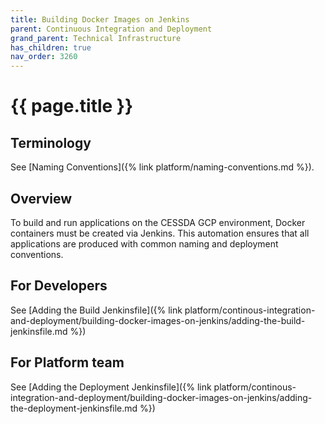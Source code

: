 ```yaml
---
title: Building Docker Images on Jenkins
parent: Continuous Integration and Deployment
grand_parent: Technical Infrastructure
has_children: true
nav_order: 3260
---
```


# {{ page.title }}

## Terminology

See [Naming Conventions]({% link platform/naming-conventions.md %}).

## Overview

To build and run applications on the CESSDA GCP environment, Docker containers must be created via Jenkins.
This automation ensures that all applications are produced with common naming and deployment conventions.

## For Developers

See
[Adding the Build Jenkinsfile]({% link platform/continous-integration-and-deployment/building-docker-images-on-jenkins/adding-the-build-jenkinsfile.md %})

## For Platform team

See
[Adding the Deployment Jenkinsfile]({% link platform/continous-integration-and-deployment/building-docker-images-on-jenkins/adding-the-deployment-jenkinsfile.md %})
